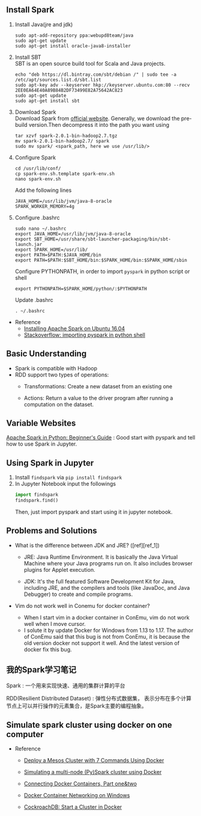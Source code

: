 ## Install Spark
1. Install Java(jre and jdk)
    ```shell
    sudo apt-add-repository ppa:webupd8team/java  
    sudo apt-get update  
    sudo apt-get install oracle-java8-installer  
    ```

2. Install SBT<br>
    SBT is an open source build tool for Scala and Java projects.
    ```shell
    echo "deb https://dl.bintray.com/sbt/debian /" | sudo tee -a /etc/apt/sources.list.d/sbt.list  
    sudo apt-key adv --keyserver hkp://keyserver.ubuntu.com:80 --recv 2EE0EA64E40A89B84B2DF73499E82A75642AC823  
    sudo apt-get update  
    sudo apt-get install sbt  
    ```

3. Download Spark<br>
    Download Spark from [official website](http://spark.apache.org/downloads.html). Generally, we download the pre-build version.Then decompress it into the path you want using
    ```shell
    tar xzvf spark-2.0.1-bin-hadoop2.7.tgz  
    mv spark-2.0.1-bin-hadoop2.7/ spark  
    sudo mv spark/ <spark_path, here we use /usr/lib/>  
    ```

4. Configure Spark<br>
    ```shell
    cd /usr/lib/conf/  
    cp spark-env.sh.template spark-env.sh  
    nano spark-env.sh  
    ```
    Add the following lines<br>
    ```
    JAVA_HOME=/usr/lib/jvm/java-8-oracle  
    SPARK_WORKER_MEMORY=4g  
    ```

5. Configure .bashrc<br>
    ```shell
    sudo nano ~/.bashrc
    export JAVA_HOME=/usr/lib/jvm/java-8-oracle  
    export SBT_HOME=/usr/share/sbt-launcher-packaging/bin/sbt-launch.jar  
    export SPARK_HOME=/usr/lib/
    export PATH=$PATH:$JAVA_HOME/bin  
    export PATH=$PATH:$SBT_HOME/bin:$SPARK_HOME/bin:$SPARK_HOME/sbin  
    ```

    Configure PYTHONPATH, in order to import `pyspark` in python script or shell

    ```shell
    export PYTHONPATH=$SPARK_HOME/python/:$PYTHONPATH
    ```

    Update .bashrc
    ```shell
    . ~/.bashrc
    ```

- Reference
    - [Installing Apache Spark on Ubuntu 16.04](https://www.santoshsrinivas.com/installing-apache-spark-on-ubuntu-16-04/)
    - [Stackoverflow: importing pyspark in python shell](http://stackoverflow.com/questions/23256536/importing-pyspark-in-python-shell)

## Basic Understanding
- Spark is compatible with Hadoop
- RDD support two types of operations:
    - Transformations: Create a new dataset from an existing one

    - Actions: Return a value to the driver program after running a computation on the dataset.

## Variable Websites
[Apache Spark in Python: Beginner's Guide](https://www.datacamp.com/community/tutorials/apache-spark-python)
: Good start with pyspark and tell how to use Spark in Jupyter.

## Using Spark in Jupyter
1. Install `findspark` via `pip install findspark`
2. In Jupyter Notebook input the followings
    ```python
    import findspark
    findspark.find()
    ```
    Then, just import pyspark and start using it in jupyter notebook.

## Problems and Solutions
- What is the difference between JDK and JRE? ([ref][ref_1])
    - JRE: Java Runtime Environment. It is basically the Java Virtual Machine where your Java programs run on. It also includes browser plugins for Applet execution.

    - JDK: It's the full featured Software Development Kit for Java, including JRE, and the compilers and tools (like JavaDoc, and Java Debugger) to create and compile programs.

- Vim do not work well in Conemu for docker container?
    - When I start vim in a docker container in ConEmu, vim do not work well when I move cursor.
    - I solute it by update Docker for Windows from 1.13 to 1.17. The author of ConEmu said that this bug is not from ConEmu, it is because the old version docker not support it well. And the latest version of docker fix this bug.

## 我的Spark学习笔记
Spark
: 一个用来实现快速、通用的集群计算的平台

RDD(Resilient Distributed Dataset)
: 弹性分布式数据集， 表示分布在多个计算节点上可以并行操作的元素集合，是Spark主要的编程抽象。

## Simulate spark cluster using docker on one computer
- Reference
    - [Deploy a Mesos Cluster with 7 Commands Using Docker](https://medium.com/@gargar454/deploy-a-mesos-cluster-with-7-commands-using-docker-57951e020586)

    - [Simulating a multi-node (Py)Spark cluster using Docker](https://spaceandtim.es/code/mesos_spark_zookeeper_hdfs_docker/)

    - [Connecting Docker Containers, Part one&two](https://deis.com/blog/2016/connecting-docker-containers-2/)

    - [Docker Container Networking on Windows](https://docs.microsoft.com/en-us/virtualization/windowscontainers/manage-containers/container-networking)

    - [CockroachDB: Start a Cluster in Docker](https://www.cockroachlabs.com/docs/start-a-local-cluster-in-docker.html#os-windows)
